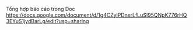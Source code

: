 Tổng hợp báo cáo trong Doc
https://docs.google.com/document/d/1g4CZylPDnxrLfLuSI95QNpK776rHQ3EYuS1jydBarLg/edit?usp=sharing
